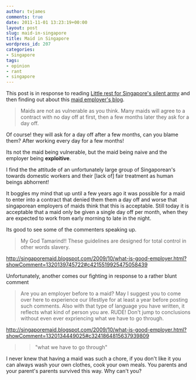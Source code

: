 ```yaml
---
author: tvjames
comments: true
date: 2011-11-01 13:23:19+00:00
layout: post
slug: maid-in-singapore
title: Maid in Singapore
wordpress_id: 207
categories:
- Singapore
tags:
- opinion
- rant
- singapore
---
```


This post is in response to reading [Little rest for Singapore's silent army](http://edition.cnn.com/2011/10/30/world/asia/little-rest-for-singapores-silent-army/index.html?&hpt=hp_c2&t=1320033726) and then finding out about this [maid employer's blog](http://singaporemaid.blogspot.com/2010/05/misconceptions-about-maids.html?t=1320033876).

> Maids are not as vulnerable as you think. Many maids will agree to a contract with no day off at first, then a few months later they ask for a day off.

Of course! they will ask for a day off after a few months, can you blame them? After working every day for a few months!

Its not the maid being vulnerable, but the maid being naive and the employer being **exploitive**.

I find the the attitude of an unfortunately large group of Singaporean's towards domestic workers and their [lack of] fair treatment as human beings abhorrent!

It boggles my mind that up until a few years ago it was possible for a maid to enter into a contract that denied them them a day off and worse that singaporean employers of maids think that this is acceptable. Still today it is acceptable that a maid only be given a single day off per month, when they are expected to work from early morning to late in the night.

Its good to see some of the commenters speaking up.

> My God Tamarind!! These guidelines are designed for total control in other words slavery.

http://singaporemaid.blogspot.com/2009/10/what-is-good-employer.html?showComment=1320139745722#c4215519925475058439

Unfortunately, another comes our fighting in response to a rather blunt comment

> Are you an employer before to a maid? May I suggest you to come over here to experience our lifestlye for at least a year before posting such comments. Also with that type of language you have written, it reflects what kind of person you are. RUDE! Don't jump to conclusions without even ever expriencing what we have to go through.

http://singaporemaid.blogspot.com/2009/10/what-is-good-employer.html?showComment=1320134449025#c3241864815637939809

>> "what we have to go through"

I never knew that having a maid was such a chore, if you don't like it you can always wash your own clothes, cook your own meals. You parents and your parent's parents survived this way. Why can't you?


